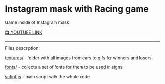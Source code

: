 # Instagram mask with Racing game

Game inside of Instagram mask

[📺 YOUTUBE LINK](https://youtu.be/mCEdJHjBtEQ)

---

Files description:

[textures/](textures/) - folder with all images from cars to gifs for winners and losers

[fonts/](fonts/) - collects a set of fonts for them to be used in signs

[sctipt.js](scripts/script.js) - main script with the whole code

